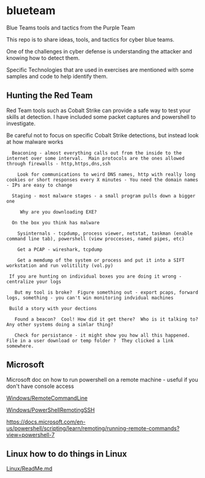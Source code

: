# blueteam
Blue Teams tools and tactics from the Purple Team


This repo is to share ideas, tools, and tactics for cyber blue teams.  

One of the challenges in cyber defense is understanding the attacker and knowing how to detect them.

Specific Technologies that are used in exercises are mentioned with some samples and code to help identify them.

## Hunting the Red Team 

  Red Team tools such as Cobalt Strike can provide a safe way to test your skills at detection.  I have included some packet captures and powershell to investigate.
  
  Be careful not to focus on specific Cobalt Strike detections, but instead look at how malware works
    
      Beaconing - almost everything calls out from the inside to the internet over some interval.  Main protocols are the ones allowed through firewalls - http,https,dns,ssh
      
        Look for communications to weird DNS names, http with really long cookies or short responses every X minutes - You need the domain names - IPs are easy to change
        
      Staging - most malware stages - a small program pulls down a bigger one
      
         Why are you downloading EXE?
      
      On the box you think has malware 
      
        Sysinternals - tcpdump, process viewer, netstat, taskman (enable command line tab), powershell (view proccesses, named pipes, etc)
        
        Get a PCAP - wireshark, tcpdump
        
        Get a memdump of the system or process and put it into a SIFT workstation and run volitility (vol.py)
     
     If you are hunting on individual boxes you are doing it wrong - centralize your logs 
       
       But my tool is broke?  Figure something out - export pcaps, forward logs, something - you can't win monitoring indvidual machines
       
     Build a story with your dections 
     
       Found a beacon?  Cool! How did it get there?  Who is it talking to?  Any other systems doing a simlar thing? 

       Check for persistance - it might show you how all this happened.  File in a user download or temp folder ?  They clicked a link somewhere.

## Microsoft 

Microsoft doc on how to run powershell on a remote machine - useful if you don't have console access

  [Windows/RemoteCommandLine](Windows/RemoteCommandLine)  

  [Windows/PowerShellRemotingSSH](Windows/PowerShellRemotingSSH)
  
  https://docs.microsoft.com/en-us/powershell/scripting/learn/remoting/running-remote-commands?view=powershell-7
  
  
## Linux  how to do things in Linux

  [Linux/ReadMe.md](Linux/ReadMe.md)

